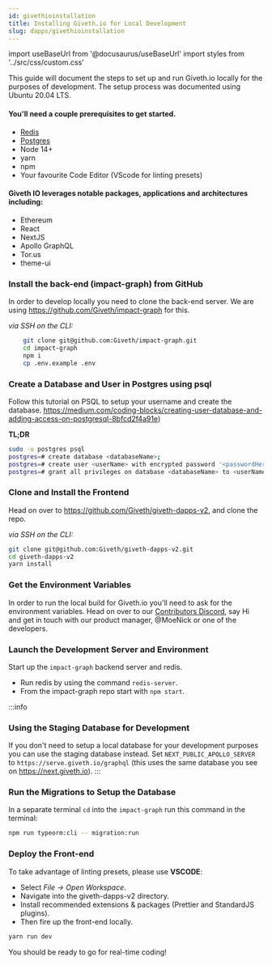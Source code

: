```yaml
---
id: givethioinstallation
title: Installing Giveth.io for Local Development
slug: dapps/givethioinstallation
---
```


import useBaseUrl from '@docusaurus/useBaseUrl'
import styles from '../src/css/custom.css'

This guide will document the steps to set up and run Giveth.io locally for the purposes of development. The setup process was documented using Ubuntu 20.04 LTS.

#### **You'll need a couple prerequisites to get started.**

 - [Redis](https://redis.io/topics/quickstart)
 - [Postgres](https://www.postgresql.org/download)
 - Node 14+
 - yarn
 - npm
 - Your favourite Code Editor (VScode for linting presets)

#### **Giveth IO leverages notable packages, applications and architectures including:**  
 - Ethereum
 - React
 - NextJS
 - Apollo GraphQL
 - Tor.us
 - theme-ui

### Install the back-end (impact-graph) from GitHub
In order to develop locally you need to clone the back-end server. We are using https://github.com/Giveth/impact-graph for this.

*via SSH on the CLI:*
```bash
    git clone git@github.com:Giveth/impact-graph.git
    cd impact-graph
    npm i
    cp .env.example .env
```


### Create a Database and User in Postgres using psql
Follow this tutorial on PSQL to setup your username and create the database.
https://medium.com/coding-blocks/creating-user-database-and-adding-access-on-postgresql-8bfcd2f4a91e)

**TL;DR**
```bash
sudo -u postgres psql
postgres=# create database <databaseName>;
postgres=# create user <userName> with encrypted password '<passwordHere>';
postgres=# grant all privileges on database <databaseName> to <userName>;
```
### Clone and Install the Frontend
  Head on over to https://github.com/Giveth/giveth-dapps-v2, and clone the repo.  

  *via SSH on the CLI:*
  ```bash
  git clone git@github.com:Giveth/giveth-dapps-v2.git
  cd giveth-dapps-v2
  yarn install
  ```

### Get the Environment Variables
 In order to run the local build for Giveth.io you'll need to ask for the environment variables. Head on over to our [Contributors Discord](https://discord.giveth.io), say Hi and get in touch with our product manager, @MoeNick or one of the developers.


### Launch the Development Server and Environment
 Start up the `impact-graph` backend server and redis.
  - Run redis by using the command `redis-server`.
  - From the impact-graph repo start with `npm start`.

  :::info
  ### Using the Staging Database for Development
  If you don't need to setup a local database for your development purposes you can use the staging database instead. Set `NEXT_PUBLIC_APOLLO_SERVER` to `https://serve.giveth.io/graphql` (this uses the same database you see on https://next.giveth.io).
  :::


### Run the Migrations to Setup the Database
In a separate terminal `cd` into the `impact-graph`
run this command in the terminal:
```bash
npm run typeorm:cli -- migration:run
```

### Deploy the Front-end
 To take advantage of linting presets, please use **VSCODE**:
 * Select *File -> Open Workspace*.
 * Navigate into the giveth-dapps-v2 directory.
 * Install recommended extensions & packages (Prettier and StandardJS plugins).
 * Then fire up the front-end locally.

 ```bash
 yarn run dev
 ```

You should be ready to go for real-time coding! 

